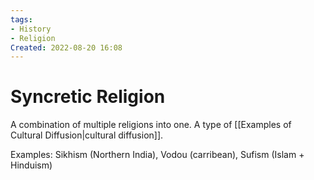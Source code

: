 ```yaml
---
tags:
- History
- Religion
Created: 2022-08-20 16:08  
---
```

# Syncretic Religion 
A combination of multiple religions into one. A type of [[Examples of Cultural Diffusion|cultural diffusion]]. 

Examples: 
Sikhism (Northern India), Vodou (carribean), Sufism (Islam + Hinduism) 